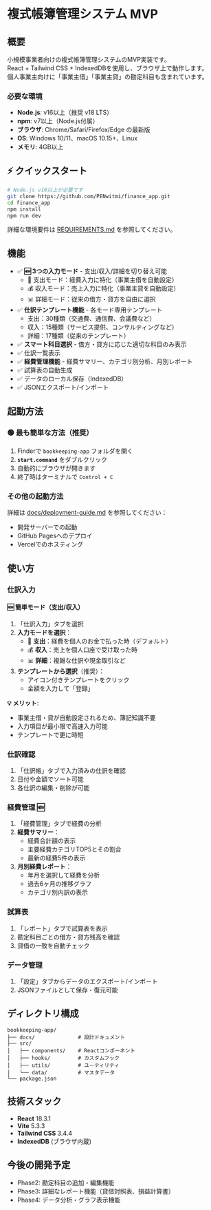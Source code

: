 # 複式帳簿管理システム MVP

## 概要
小規模事業者向けの複式帳簿管理システムのMVP実装です。  
React + Tailwind CSS + IndexedDBを使用し、ブラウザ上で動作します。  
個人事業主向けに「事業主借」「事業主貸」の勘定科目も含まれています。

### 必要な環境
- **Node.js**: v16以上（推奨 v18 LTS）
- **npm**: v7以上（Node.js付属）
- **ブラウザ**: Chrome/Safari/Firefox/Edge の最新版
- **OS**: Windows 10/11、macOS 10.15+、Linux
- **メモリ**: 4GB以上

## ⚡ クイックスタート
```bash
# Node.js v16以上が必要です
git clone https://github.com/PENwitmi/finance_app.git
cd finance_app
npm install
npm run dev
```
詳細な環境要件は [REQUIREMENTS.md](REQUIREMENTS.md) を参照してください。

## 機能
- ✅ **🆕 3つの入力モード** - 支出/収入/詳細を切り替え可能
  - 💸 支出モード：経費入力に特化（事業主借を自動設定）
  - 💰 収入モード：売上入力に特化（事業主貸を自動設定）
  - 📊 詳細モード：従来の借方・貸方を自由に選択
- ✅ **仕訳テンプレート機能** - 各モード専用テンプレート
  - 支出：30種類（交通費、通信費、会議費など）
  - 収入：15種類（サービス提供、コンサルティングなど）
  - 詳細：17種類（従来のテンプレート）
- ✅ **スマート科目選択** - 借方・貸方に応じた適切な科目のみ表示
- ✅ 仕訳一覧表示
- ✅ **経費管理機能** - 経費サマリー、カテゴリ別分析、月別レポート
- ✅ 試算表の自動生成
- ✅ データのローカル保存（IndexedDB）
- ✅ JSONエクスポート/インポート

## 起動方法

### 🟢 最も簡単な方法（推奨）
1. Finderで `bookkeeping-app` フォルダを開く
2. **`start.command`** をダブルクリック
3. 自動的にブラウザが開きます
4. 終了時はターミナルで `Control + C`

### その他の起動方法
詳細は [docs/deployment-guide.md](docs/deployment-guide.md) を参照してください：
- 開発サーバーでの起動
- GitHub Pagesへのデプロイ
- Vercelでのホスティング

## 使い方

### 仕訳入力

#### 🆕 簡単モード（支出/収入）
1. 「仕訳入力」タブを選択
2. **入力モードを選択**：
   - 💸 **支出**：経費を個人のお金で払った時（デフォルト）
   - 💰 **収入**：売上を個人口座で受け取った時
   - 📊 **詳細**：複雑な仕訳や現金取引など
3. **テンプレートから選択**（推奨）：
   - アイコン付きテンプレートをクリック
   - 金額を入力して「登録」

**💡 メリット**: 
- 事業主借・貸が自動設定されるため、簿記知識不要
- 入力項目が最小限で高速入力可能
- テンプレートで更に時短

### 仕訳確認
1. 「仕訳帳」タブで入力済みの仕訳を確認
2. 日付や金額でソート可能
3. 各仕訳の編集・削除が可能

### 経費管理 🆕
1. 「経費管理」タブで経費の分析
2. **経費サマリー**：
   - 経費合計額の表示
   - 主要経費カテゴリTOP5とその割合
   - 最新の経費5件の表示
3. **月別経費レポート**：
   - 年月を選択して経費を分析
   - 過去6ヶ月の推移グラフ
   - カテゴリ別内訳の表示

### 試算表
1. 「レポート」タブで試算表を表示
2. 勘定科目ごとの借方・貸方残高を確認
3. 貸借の一致を自動チェック

### データ管理
1. 「設定」タブからデータのエクスポート/インポート
2. JSONファイルとして保存・復元可能

## ディレクトリ構成
```
bookkeeping-app/
├── docs/              # 設計ドキュメント
├── src/
│   ├── components/    # Reactコンポーネント
│   ├── hooks/         # カスタムフック
│   ├── utils/         # ユーティリティ
│   └── data/          # マスタデータ
└── package.json
```

## 技術スタック
- **React** 18.3.1
- **Vite** 5.3.3
- **Tailwind CSS** 3.4.4
- **IndexedDB** (ブラウザ内蔵)

## 今後の開発予定
- Phase2: 勘定科目の追加・編集機能
- Phase3: 詳細なレポート機能（貸借対照表、損益計算書）
- Phase4: データ分析・グラフ表示機能
